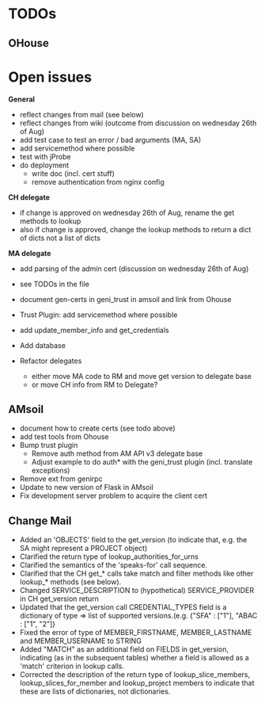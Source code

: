 # TODOs

## OHouse


# Open issues

**General**

* reflect changes from mail (see below)
* reflect changes from wiki (outcome from discussion on wednesday 26th of Aug)
* add test case to test an error / bad arguments (MA, SA)
* add servicemethod where possible
* test with jProbe
* do deployment
  * write doc (incl. cert stuff)
  * remove authentication from nginx config

**CH delegate**

* if change is approved on wednesday 26th of Aug, rename the get methods to lookup
* also if change is approved, change the lookup methods to return a dict of dicts not a list of dicts

**MA delegate**

* add parsing of the admin cert (discussion on wednesday 26th of Aug)
* see TODOs in the file

* document gen-certs in geni_trust in amsoil and link from Ohouse
* Trust Plugin: add servicemethod where possible

* add update_member_info and get_credentials
* Add database

* Refactor delegates
  * either move MA code to RM and move get version to delegate base
  * or move CH info from RM to Delegate?

## AMsoil

* document how to create certs (see todo above)
* add test tools from Ohouse
* Bump trust plugin
  * Remove auth method from AM API v3 delegate base
  * Adjust example to do auth* with the geni_trust plugin (incl. translate exceptions)
* Remove ext from genirpc
* Update to new version of Flask in AMsoil
* Fix development server problem to acquire the client cert

## Change Mail

- Added an 'OBJECTS' field to the get_version (to indicate that, e.g. the SA might represent a PROJECT object)
- Clarified the return type of lookup_authorities_for_urns
- Clarified the semantics of the 'speaks-for' call sequence.
- Clarified that the CH get_* calls take match and filter methods like other lookup_* methods (see below).
- Changed SERVICE_DESCRIPTION to (hypothetical) SERVICE_PROVIDER in CH get_version return
- Updated that the get_version call CREDENTIAL_TYPES field is a dictionary of type => list of supported versions.(e.g. {"SFA" : ["1"], "ABAC : ["1", "2"]}
- Fixed the error of type of MEMBER_FIRSTNAME, MEMBER_LASTNAME and MEMBER_USERNAME to STRING
- Added "MATCH" as an additional field on FIELDS in get_version, indicating (as in the subsequent tables) whether a field is allowed as a 'match' criterion in lookup calls.
- Corrected the description of the return type of lookup_slice_members, lookup_slices_for_member and lookup_project members to indicate that these are lists of dictionaries, not dictionaries.

